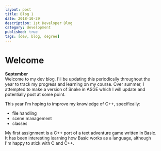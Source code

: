 ```yaml
---
layout: post
title: Blog 1
date: 2018-10-29
description: 1st Developer Blog
category: development
published: true
tags: [dev, blog, degree]
---
```


# Welcome

<b> September </b> <br>
Welcome to my dev blog. I'll be updating this periodically throughout the year to track my progress and learning on my course.
Over summer, I attempted to make a version of Snake in ASGE which I will update and potentially post at some point.

This year I'm hoping to improve my knowledge of C++, specifically:

- file handling
- scene management
- classes

My first assignment is a C++ port of a text adventure game written in Basic.<br>
It has been interesting learning how Basic works as a language, although I'm happy to stick with C and C++.
